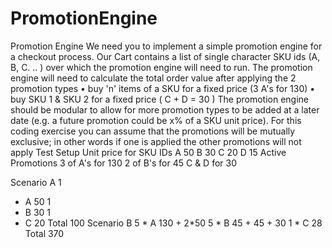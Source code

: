 # PromotionEngine

Promotion Engine
We need you to implement a simple promotion engine for a checkout process. Our Cart contains a list of single character SKU ids (A, B, C. .. ) over which the promotion engine will need to run.
The promotion engine will need to calculate the total order value after applying the 2 promotion types
• buy 'n' items of a SKU for a fixed price (3 A's for 130)
• buy SKU 1 & SKU 2 for a fixed price ( C + D = 30 )
The promotion engine should be modular to allow for more promotion types to be added at a later date (e.g. a future promotion could be x% of a SKU unit price). For this coding exercise you can assume that the promotions will be mutually exclusive; in other words if one is applied the other promotions will not apply
Test Setup
Unit price for SKU IDs 
A 50
B 30
C 20
D 15
Active Promotions
3 of A's for 130
2 of B's for 45 
C & D for 30

Scenario A
1
* A
50
1
* B
30
1
* C
20
Total
100
Scenario
B
5 * A
130 + 2*50
5 * B
45 + 45 + 30
1 * C
28
Total 370
